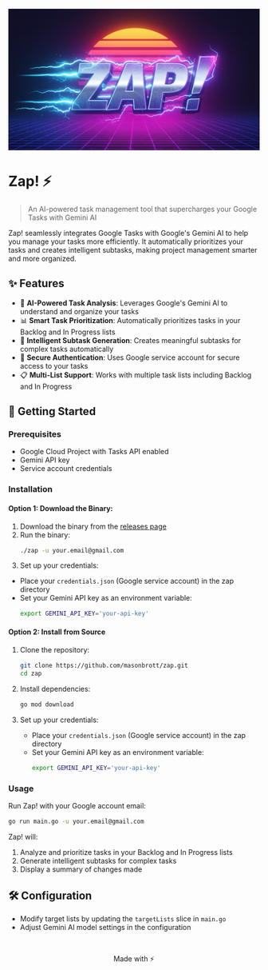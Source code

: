<p align="center">
  <img src="./img/zap.png" alt="Zap! logo" width="800">
</p>

# Zap! ⚡

> An AI-powered task management tool that supercharges your Google Tasks with Gemini AI

Zap! seamlessly integrates Google Tasks with Google's Gemini AI to help you manage your tasks more efficiently. It automatically prioritizes your tasks and creates intelligent subtasks, making project management smarter and more organized.

## ✨ Features

- 🤖 **AI-Powered Task Analysis**: Leverages Google's Gemini AI to understand and organize your tasks
- 📊 **Smart Task Prioritization**: Automatically prioritizes tasks in your Backlog and In Progress lists
- 🔄 **Intelligent Subtask Generation**: Creates meaningful subtasks for complex tasks automatically
- 🔐 **Secure Authentication**: Uses Google service account for secure access to your tasks
- 📋 **Multi-List Support**: Works with multiple task lists including Backlog and In Progress

## 🚀 Getting Started

### Prerequisites

- Google Cloud Project with Tasks API enabled
- Gemini API key
- Service account credentials

### Installation

#### Option 1: Download the Binary: 
1. Download the binary from the [releases page](https://github.com/masonbrott/zap/releases)
2. Run the binary:
   ```bash
   ./zap -u your.email@gmail.com
   ```
3. Set up your credentials:
  - Place your `credentials.json` (Google service account) in the zap directory
  - Set your Gemini API key as an environment variable:
    ```bash
    export GEMINI_API_KEY='your-api-key'
    ```

#### Option 2: Install from Source
1. Clone the repository:
   ```bash
   git clone https://github.com/masonbrott/zap.git
   cd zap
   ```

2. Install dependencies:
   ```bash
   go mod download
   ```

3. Set up your credentials:
   - Place your `credentials.json` (Google service account) in the zap directory
   - Set your Gemini API key as an environment variable:
     ```bash
     export GEMINI_API_KEY='your-api-key'
     ```

### Usage

Run Zap! with your Google account email:

```bash
go run main.go -u your.email@gmail.com
```

Zap! will:
1. Analyze and prioritize tasks in your Backlog and In Progress lists
2. Generate intelligent subtasks for complex tasks
3. Display a summary of changes made

## 🛠️ Configuration

- Modify target lists by updating the `targetLists` slice in `main.go`
- Adjust Gemini AI model settings in the configuration

<br>

<p align="center">Made with ⚡</p>
